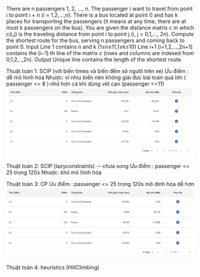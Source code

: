 There are n passengers 1, 2, …, n. The passenger i want to travel from point i to point i + n (i = 1,2,…,n).
There is a bus located at point 0 and has k places for transporting the passengers
(it means at any time, there are at most k passengers on the bus).
You are given the distance matrix c in which c(i,j) is the traveling distance from point i to point j (i, j = 0,1,…, 2n).
Compute the shortest route for the bus, serving n passengers and coming back to point 0.
Input
Line 1 contains n and k (1≤n≤11,1≤k≤10)
 Line i+1 (i=1,2,…,2n+1) contains the (i−1)
th
 line of the matrix c (rows and columns are indexed from 0,1,2,..,2n).
Output
Unique line contains the length of the shortest route.

Thuật toán 1: SCIP (với biến times và biến đếm sô người trên xe)
Ưu điểm : dễ mô hình hóa
Nhược: vì nhiu biến nên không giải đưc bài toán quá lớn ( passenger <= 8 ) nhỏ hơn cả khi dùng vét cạn (passenger <=11)
![img.png](img.png)

Thuật toán 2: SCIP (lazyconstraints) -- chưa xong
Ưu điểm : passenger <= 25 trong 120s
Nhược: khó mô hình hóa

Thuật toán 3: CP
Ưu điểm : passenger <= 25 trong 120s
          mô dình hóa dễ hơn
![img_1.png](img_1.png)

Thuật toán 4: heuristics (HillClimbing)
